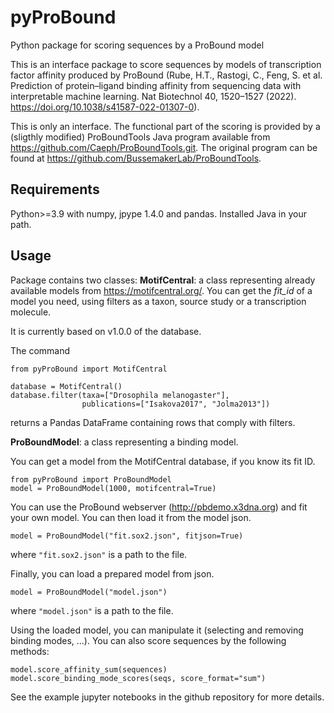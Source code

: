 # pyProBound
Python package for scoring sequences by a ProBound model

This is an interface package to score sequences by models of transcription factor affinity produced by ProBound (Rube, H.T., Rastogi, C., Feng, S. et al. Prediction of protein–ligand binding affinity from sequencing data with interpretable machine learning. Nat Biotechnol 40, 1520–1527 (2022). https://doi.org/10.1038/s41587-022-01307-0). 

This is only an interface. The functional part of the scoring is provided by a (sligthly modified) ProBoundTools Java program available from https://github.com/Caeph/ProBoundTools.git. The original program can be found at https://github.com/BussemakerLab/ProBoundTools. 

## Requirements
Python>=3.9 with numpy, jpype 1.4.0 and pandas. Installed Java in your path.

## Usage
Package contains two classes:
**MotifCentral**: a class representing already available models from https://motifcentral.org/.
You can get the *fit_id* of a model you need, using filters as a taxon, source study or a transcription molecule.

It is currently based on v1.0.0 of the database.

The command
```
from pyProBound import MotifCentral

database = MotifCentral()
database.filter(taxa=["Drosophila melanogaster"], 
                publications=["Isakova2017", "Jolma2013"])
```
returns a Pandas DataFrame containing rows that comply with filters.

**ProBoundModel**: a class representing a binding model.

You can get a model from the MotifCentral database, if you know its fit ID.
```
from pyProBound import ProBoundModel
model = ProBoundModel(1000, motifcentral=True) 
```

You can use the ProBound webserver (http://pbdemo.x3dna.org) and fit your own model. 
You can then load it from the model json.
```
model = ProBoundModel("fit.sox2.json", fitjson=True)
```
where ```"fit.sox2.json"``` is a path to the file. 

Finally, you can load a prepared model from json.
```
model = ProBoundModel("model.json")
```
where ```"model.json"``` is a path to the file.

Using the loaded model, you can manipulate it (selecting and removing binding modes, ...). 
You can also score sequences by the following methods:

```
model.score_affinity_sum(sequences)
model.score_binding_mode_scores(seqs, score_format="sum")
```
See the example jupyter notebooks in the github repository for more details.